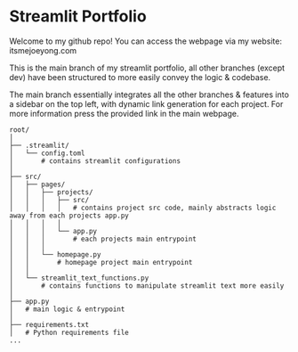 # Streamlit Portfolio
Welcome to my github repo! You can access the webpage via my website: itsmejoeyong.com

This is the main branch of my streamlit portfolio, all other branches (except dev) have been structured to more easily convey the logic & codebase.

The main branch essentially integrates all the other branches & features into a sidebar on the top left, with dynamic link generation for each project. For more information press the provided link in the main webpage.

```
root/
│
├── .streamlit/
│   └── config.toml   
│       # contains streamlit configurations
│
├── src/
│   ├── pages/
│   │   ├── projects/
│   │   │   ├── src/
│   │   │   │   # contains project src code, mainly abstracts logic away from each projects app.py
│   │   │   │   
│   │   │   └── app.py
│   │   │       # each projects main entrypoint
│   │   │
│   │   └── homepage.py
│   │       # homepage project main entrypoint
│   │
│   └── streamlit_text_functions.py 
│       # contains functions to manipulate streamlit text more easily
│
├── app.py
│   # main logic & entrypoint
│
├── requirements.txt  
│   # Python requirements file
...
```